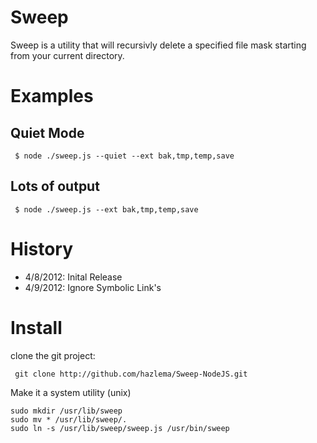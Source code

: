 Sweep
=====

Sweep is a utility that will recursivly delete
a specified file mask starting from your current
directory.

Examples
========

Quiet Mode
----------

     $ node ./sweep.js --quiet --ext bak,tmp,temp,save

Lots of output
--------------

     $ node ./sweep.js --ext bak,tmp,temp,save

History
=======
- 4/8/2012: Inital Release
- 4/9/2012: Ignore Symbolic Link's

Install
=======

clone the git project:

     git clone http://github.com/hazlema/Sweep-NodeJS.git

Make it a system utility (unix)

	sudo mkdir /usr/lib/sweep
	sudo mv * /usr/lib/sweep/.
	sudo ln -s /usr/lib/sweep/sweep.js /usr/bin/sweep
